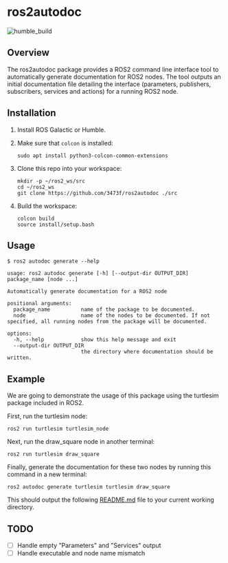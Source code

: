 # ros2autodoc

![humble_build](https://github.com/3473f/ros2autodoc/actions/workflows/humble_build.yml/badge.svg)

## Overview

The ros2autodoc package provides a ROS2 command line interface tool to automatically generate documentation for ROS2 nodes. The tool outputs an initial documentation file detailing the interface (parameters, publishers, subscribers, services and actions) for a running ROS2 node.

## Installation

1. Install ROS Galactic or Humble.
2. Make sure that `colcon` is installed:

    ```
    sudo apt install python3-colcon-common-extensions
    ```

3. Clone this repo into your workspace:

    ```
    mkdir -p ~/ros2_ws/src
    cd ~/ros2_ws
    git clone https://github.com/3473f/ros2autodoc ./src
    ```

4. Build the workspace:

    ```
    colcon build
    source install/setup.bash
    ```

## Usage
```
$ ros2 autodoc generate --help

usage: ros2 autodoc generate [-h] [--output-dir OUTPUT_DIR] package_name [node ...]

Automatically generate documentation for a ROS2 node

positional arguments:
  package_name          name of the package to be documented.
  node                  name of the nodes to be documented. If not specified, all running nodes from the package will be documented.

options:
  -h, --help            show this help message and exit
  --output-dir OUTPUT_DIR
                        the directory where documentation should be written.

```

## Example

We are going to demonstrate the usage of this package using the turtlesim package included in ROS2.

First, run the turtlesim node:
```
ros2 run turtlesim turtlesim_node
```
Next, run the draw_square node in another terminal:
```
ros2 run turtlesim draw_square
```
Finally, generate the documentation for these two nodes by running this command in a new terminal:
```
ros2 autodoc generate turtlesim turtlesim draw_square
```

This should output the following [README.md](https://github.com/3473f/ros2autodoc/blob/main/example/README.md) file to your current working directory.

## TODO

- [ ] Handle empty "Parameters" and "Services" output
- [ ] Handle executable and node name mismatch
